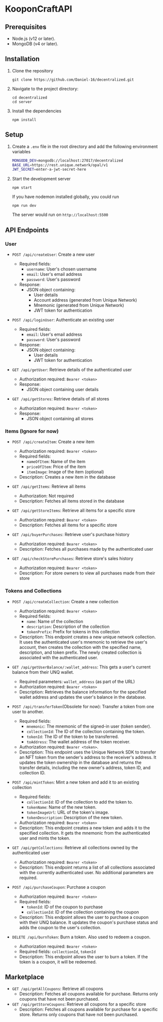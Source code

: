 # KooponCraftAPI

## Prerequisites

- Node.js (v12 or later).
- MongoDB (v4 or later).

## Installation

1. Clone the repository
   ```
   git clone https://github.com/Daniel-16/decentralized.git
   ```
2. Navigate to the project directory:
   ```
   cd decentralized
   cd server
   ```
3. Install the dependencies
   ```
   npm install
   ```

## Setup

1. Create a `.env` file in the root directory and add the following environment variables
   ```bash
   MONGODB_DEV=mongodb://localhost:27017/decentralized
   BASE_URL=https://rest.unique.network/opal/v1
   JWT_SECRET=enter-a-jwt-secret-here
   ```
2. Start the development server
   ```
   npm start
   ```
   If you have nodemon installed globally, you could run
   ```
   npm run dev
   ```
   The server would run on `http://localhost:5500`

## API Endpoints

### User

- `POST /api/createUser`: Create a new user

  - Required fields:
    - `username`: User's chosen username
    - `email`: User's email address
    - `password`: User's password
  - Response:
    - JSON object containing:
      - User details
      - Account address (generated from Unique Network)
      - Mnemonic (generated from Unique Network)
      - JWT token for authentication

- `POST /api/loginUser`: Authenticate an existing user

  - Required fields:
    - `email`: User's email address
    - `password`: User's password
  - Response:
    - JSON object containing:
      - User details
      - JWT token for authentication

- `GET /api/getUser`: Retrieve details of the authenticated user
  - Authorization required: `Bearer <token>`
  - Response:
    - JSON object containing user details
- `GET /api/getStores`: Retrieve details of all stores
  - Authorization required: `Bearer <token>`
  - Response:
    - JSON object containing all stores

### Items (Ignore for now)

- `POST /api/createItem`: Create a new item

  - Authorization required: `Bearer <token>`
  - Required fields:
    - `nameOfItem`: Name of the item
    - `priceOfItem`: Price of the item
    - `itemImage`: Image of the item (optional)
  - Description: Creates a new item in the database

- `GET /api/getItems`: Retrieve all items

  - Authorization: Not required
  - Description: Fetches all items stored in the database

- `GET /api/getStoreItems`: Retrieve all items for a specific store

  - Authorization required: `Bearer <token>`
  - Description: Fetches all items for a specific store

<!-- - `POST /api/purchaseItem`: Purchase an existing item with UNQ balance

  - Authorization required: `Bearer <token>`
  - Required fields:
    - `itemId`: ID of the item to purchase
    - `quantity`: Number of items to purchase
  - Description: Gets the item details and pays for it with UNQ balance. -->

- `GET /api/buyerPurchases`: Retrieve user's purchase history

  - Authorization required: `Bearer <token>`
  - Description: Fetches all purchases made by the authenticated user

- `GET /api/checkStorePurchases`: Retrieve store's sales history
  - Authorization required: `Bearer <token>`
  - Description: For store owners to view all purchases made from their store

### Tokens and Collections

- `POST /api/createCollection`: Create a new collection
  - Authorization required: `Bearer <token>`
  - Required fields:
    - `name`: Name of the collection
    - `description`: Description of the collection
    - `tokenPrefix`: Prefix for tokens in this collection
  - Description: This endpoint creates a new unique network collection. It uses the authenticated user's mnemonic to retrieve the user's account, then creates the collection with the specified name, description, and token prefix. The newly created collection is associated with the authenticated user.
- `GET /api/getUserBalance/:wallet_address`: This gets a user's current balance from their UNQ wallet.
  - Required parameters: `wallet_address` (as part of the URL)
  - Authorization required: `Bearer <token>`
  - Description: Retrieves the balance information for the specified wallet address and updates the user's balance in the database.
- `POST /api/transferToken`(Obsolete for now): Transfer a token from one user to another.
  - Required fields:
    - `mnemonic`: The mnemonic of the signed-in user (token sender).
    - `collectionId`: The ID of the collection containing the token.
    - `tokenId`: The ID of the token to be transferred.
    - `toAddress`: The wallet address of the token receiver.
  - Authorization required: `Bearer <token>`.
  - Description: This endpoint uses the Unique Network SDK to transfer an NFT token from the sender's address to the receiver's address. It updates the token ownership in the database and returns the transfer details, including the new owner's address, token ID, and collection ID.
- `POST /api/mintToken`: Mint a new token and add it to an existing collection

  - Required fields:
    - `collectionId`: ID of the collection to add the token to.
    - `tokenName`: Name of the new token.
    - `tokenImageUrl`: URL of the token's image.
    - `tokenDescription`: Description of the new token.
  - Authorization required: `Bearer <token>`
  - Description: This endpoint creates a new token and adds it to the specified collection. It gets the mnemonic from the authenticated user and mints the token.

- `GET /api/getCollections`: Retrieve all collections owned by the authenticated user

  - Authorization required: `Bearer <token>`
  - Description: This endpoint returns a list of all collections associated with the currently authenticated user. No additional parameters are required.

- `POST /api/purchaseCoupon`: Purchase a coupon

  - Authorization required: `Bearer <token>`
  - Required fields:
    - `tokenId`: ID of the coupon to purchase
    - `collectionId`: ID of the collection containing the coupon
  - Description: This endpoint allows the user to purchase a coupon with their UNQ balance. It updates the coupon's purchase status and adds the coupon to the user's collection.

- `DELETE /api/burnToken`: Burn a token. Also used to redeem a coupon.
  - Authorization required: `Bearer <token>`
  - Required fields: `collectionId`, `tokenId`
  - Description: This endpoint allows the user to burn a token. If the token is a coupon, it will be redeemed.

## Marketplace

- `GET /api/getAllCoupons`: Retrieve all coupons
  - Description: Fetches all coupons available for purchase. Returns only coupons that have not been purchased.
- `GET /api/getStoreCoupons`: Retrieve all coupons for a specific store
  - Description: Fetches all coupons available for purchase for a specific store. Returns only coupons that have not been purchased.
